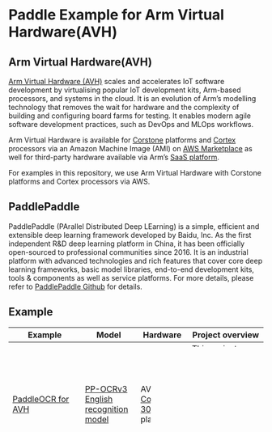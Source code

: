 # Paddle Example for Arm Virtual Hardware(AVH)

## Arm Virtual Hardware(AVH)
[Arm Virtual Hardware (AVH)](https://www.arm.com/products/development-tools/simulation/virtual-hardware) scales and accelerates IoT software development by virtualising popular IoT development kits, Arm-based processors, and systems in the cloud. It is an evolution of Arm’s modelling technology that removes the wait for hardware and the complexity of building and configuring board farms for testing. It enables modern agile software development practices, such as DevOps and MLOps workflows.

Arm Virtual Hardware is available for [Corstone](https://www.arm.com/products/silicon-ip-subsystems) platforms and [Cortex](https://www.arm.com/products/silicon-ip-cpu) processors via an Amazon Machine Image (AMI) on [AWS Marketplace](https://aws.amazon.com/marketplace/pp/prodview-urbpq7yo5va7g) as well for third-party hardware available via Arm’s [SaaS platform](https://avh.arm.com/). 

For examples in this repository, we use Arm Virtual Hardware with Corstone platforms and Cortex processors via AWS.

## PaddlePaddle
PaddlePaddle (PArallel Distributed Deep LEarning) is a simple, efficient and extensible deep learning framework developed by Baidu, Inc. As the first independent R&D deep learning platform in China, it has been officially open-sourced to professional communities since 2016. It is an industrial platform with advanced technologies and rich features that cover core deep learning frameworks, basic model libraries, end-to-end development kits, tools & components as well as service platforms. For more details, please refer to [PaddlePaddle Github](https://github.com/PaddlePaddle/Paddle) for details.

## Example
|  Example  |  Model  |  Hardware  |  Project overview  |
|  ----  | ----  | ---- |---- |
|[PaddleOCR for AVH](./PaddleOCR%20example%20for%20AVH)|[PP-OCRv3 English recognition model](https://paddleocr.bj.bcebos.com/tvm/ocr_en.tar)| AVH [Corstone-300](https://www.arm.com/products/silicon-ip-subsystems/corstone-300) platform| This project contains an example of how to run a PaddleOCR model on bare metal [Cortex(R)-M55](https://www.arm.com/products/silicon-ip-cpu/cortex-m/cortex-m55) CPU using Arm Virtual Hardware Corstone-300 platform.
|[PaddleDetection for AVH](./PaddleDetection%20example%20for%20AVH)|[PP-PicoDet object detection model](https://bj.bcebos.com/v1/paddledet/deploy/Inference/picodet_s_320_coco_lcnet_no_nms.tar)|AVH Corstone-300 platform| This project contains an example of how to run a PP-PicoDet model on bare metal Cortex(R)-M55 CPU using Arm Virtual Hardware Corstone-300 platform.

